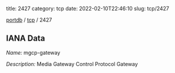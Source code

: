 title: 2427
category: tcp
date: 2022-02-10T22:46:10
slug: tcp/2427

[portdb](/) / [tcp](/category/tcp.html) / 2427


## IANA Data

_Name:_ mgcp-gateway

_Description:_ Media Gateway Control Protocol Gateway

